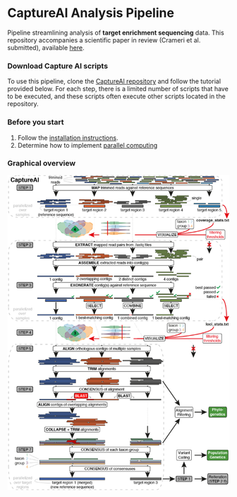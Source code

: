 # CaptureAl Analysis Pipeline
Pipeline streamlining analysis of **target enrichment sequencing** data. This repository accompanies a scientific paper in review (Crameri et al. submitted), available [here](https://www.biorxiv.org/content/10.1101/2021.12.07.471551v1).

### Download Capture Al scripts
To use this pipeline, clone the [CaptureAl repository](https://github.com/scrameri/CaptureAl) and follow the tutorial provided below. For each step, there is a limited number of scripts that have to be executed, and these scripts often execute other scripts located in the repository.

### Before you start
1) Follow the [installation instructions](https://github.com/scrameri/CaptureAl/blob/master/Install.md).
2) Determine how to implement [parallel computing](https://github.com/scrameri/CaptureAl/blob/master/Parallelize.md)

### Graphical overview
![CaptureAl.png](https://raw.githubusercontent.com/scrameri/CaptureAl/master/CaptureAl.png)
